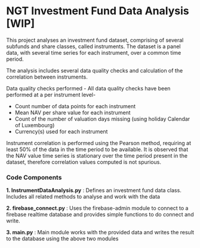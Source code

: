 # NGT Investment Fund Data Analysis [WIP]

This project analyses an investment fund dataset, comprising of several subfunds and share classes, called instruments.
The dataset is a panel data, with several time series for each instrument, over a common time period.
 
The analysis includes several data quality checks and calculation of the correlation between instruments.

Data quality checks performed -
All data quality checks have been performed at a per instrument level-
* Count number of data points for each instrument
* Mean NAV per share value for each instrument
* Count of the number of valuation days missing (using holiday Calendar of Luxembourg)
* Currency(s) used for each instrument 

Instrument correlation is performed using the Pearson method, requiring at least 50% of the data in the time period to be available.
It is observed that the NAV value time series is stationary over the time period present in the dataset, therefore correlation values 
computed is not spurious.
 
### Code Components

**1. InstrumentDataAnalysis.py** :
Defines an investment fund data class. Includes all related methods to analyse and work with the data

**2. firebase_connect.py** :
Uses the firebase-admin module to connect to a firebase realtime database and provides simple functions to do connect and write.

**3. main.py** :
Main module works with the provided data and writes the result to the database using the above two modules
